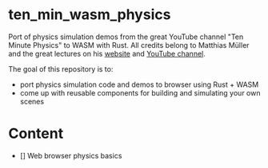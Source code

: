# ten_min_wasm_physics
Port of physics simulation demos from the great YouTube channel "Ten Minute Physics" to WASM with Rust. All credits belong to Matthias Müller and the great lectures on his [website](https://matthias-research.github.io/pages/tenMinutePhysics/) and [YouTube channel](https://www.youtube.com/channel/UCTG_vrRdKYfrpqCv_WV4eyA). 

The goal of this repository is to:
- port physics simulation code and demos to browser using Rust + WASM
- come up with reusable components for building and simulating your own scenes

# Content
- [] Web browser physics basics
